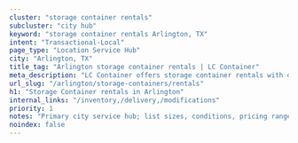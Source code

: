 ```yaml
---
cluster: "storage container rentals"
subcluster: "city hub"
keyword: "storage container rentals Arlington, TX"
intent: "Transactional-Local"
page_type: "Location Service Hub"
city: "Arlington, TX"
title_tag: "Arlington storage container rentals | LC Container"
meta_description: "LC Container offers storage container rentals with delivery in Arlington, TX. Local. Fast quotes. Since 2003."
url_slug: "/arlington/storage-containers/rentals"
h1: "Storage Container rentals in Arlington"
internal_links: "/inventory,/delivery,/modifications"
priority: 1
notes: "Primary city service hub; list sizes, conditions, pricing ranges, photos, testimonials."
noindex: false
---
```


<!-- TODO: Add unique city/inventory copy, images, and internal links here. -->
